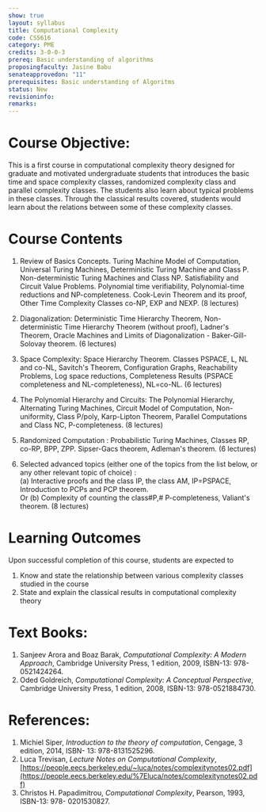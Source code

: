 ```yaml
---
show: true
layout: syllabus
title: Computational Complexity
code: CS5616
category: PME
credits: 3-0-0-3
prereq: Basic understanding of algorithms
proposingfaculty: Jasine Babu
senateapprovedon: "11"
prerequisites: Basic understanding of Algoritms
status: New
revisioninfo:
remarks:
---
```


# Course Objective: 
This is a first course in computational complexity
theory designed for graduate and motivated undergraduate students that
introduces the basic time and space complexity classes, randomized
complexity class and parallel complexity classes. The students also
learn about typical problems in these classes. Through the classical
results covered, students would learn about the relations between some
of these complexity classes.

# Course Contents

1. Review of Basics Concepts. Turing Machine Model of Computation, Universal
Turing Machines, Deterministic Turing Machine and Class P. Non-deterministic
Turing Machines and Class NP.  Satisfiability and Circuit Value Problems. 
Polynomial time verifiability,  Polynomial-time reductions  and
NP-completeness. Cook-Levin Theorem and its proof, Other Time Complexity
Classes co-NP, EXP and NEXP. (8 lectures) 

2. Diagonalization: Deterministic Time Hierarchy Theorem,
Non-deterministic Time Hierarchy  Theorem (without   proof),
Ladner's Theorem, Oracle Machines and Limits of Diagonalization - 
Baker-Gill-Solovay theorem.  (6 lectures)

3. Space Complexity: Space Hierarchy Theorem. Classes PSPACE,
L, NL and co-NL, Savitch's Theorem, Configuration Graphs,
Reachability Problems,  Log space  reductions, Completeness
Results (PSPACE completeness and NL-completeness), NL=co-NL.   (6 lectures)

4. The Polynomial Hierarchy and  Circuits:  The Polynomial Hierarchy,
Alternating Turing Machines,  Circuit Model of   Computation,  Non-uniformity,
Class P/poly, Karp-Lipton Theorem, Parallel Computations and Class  NC,
P-completeness. (8 lectures)


5. Randomized Computation : Probabilistic Turing Machines, Classes RP, co-RP,
BPP, ZPP. Sipser-Gacs theorem, Adleman's  theorem.    (6 lectures)

6. Selected advanced topics (either one of the topics from the
list below, or any other relevant topic of choice) :   
(a) Interactive proofs and the class IP, the class  AM, IP=PSPACE, Introduction to PCPs and PCP theorem.            
Or (b) Complexity of counting  the class\#P,\# P-completeness,
Valiant's  theorem.  (8 lectures)

# Learning Outcomes
Upon successful completion of this course, students are expected to

1.  Know and state the relationship between various complexity classes
    studied in the course
2.  State and explain the classical results in computational complexity
    theory


# Text Books:
1.  Sanjeev Arora and Boaz Barak, *Computational Complexity: A Modern
    Approach*, Cambridge University Press, 1 edition, 2009, ISBN-13:
    978-0521424264.
2.  Oded Goldreich, *Computational Complexity: A Conceptual
    Perspective*, Cambridge University Press, 1 edition, 2008, ISBN-13:
    978-0521884730.

# References:
1.  Michiel Siper, *Introduction to the theory of computation*, Cengage,
    3 edition, 2014, ISBN- 13: 978-8131525296.
2.  Luca Trevisan, *Lecture Notes on Computational Complexity*,
    [https://people.eecs.berkeley.edu/~luca/notes/complexitynotes02.pdf](https://people.eecs.berkeley.edu/%7Eluca/notes/complexitynotes02.pdf)
3.  Christos H. Papadimitrou, *Computational Complexity*, Pearson, 1993,
    ISBN-13: 978- 0201530827.



